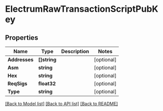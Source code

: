# ElectrumRawTransactionScriptPubKey

## Properties

Name | Type | Description | Notes
------------ | ------------- | ------------- | -------------
**Addresses** | **[]string** |  | [optional] 
**Asm** | **string** |  | [optional] 
**Hex** | **string** |  | [optional] 
**ReqSigs** | **float32** |  | [optional] 
**Type** | **string** |  | [optional] 

[[Back to Model list]](../README.md#documentation-for-models) [[Back to API list]](../README.md#documentation-for-api-endpoints) [[Back to README]](../README.md)


